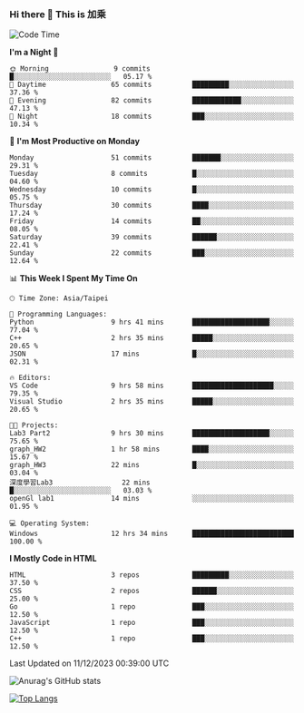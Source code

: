 ### Hi there 👋 This is 加乘



<!--START_SECTION:waka-->
![Code Time](http://img.shields.io/badge/Code%20Time-53%20hrs%2055%20mins-blue)

**I'm a Night 🦉** 

```text
🌞 Morning                9 commits           █░░░░░░░░░░░░░░░░░░░░░░░░   05.17 % 
🌆 Daytime                65 commits          █████████░░░░░░░░░░░░░░░░   37.36 % 
🌃 Evening                82 commits          ████████████░░░░░░░░░░░░░   47.13 % 
🌙 Night                  18 commits          ███░░░░░░░░░░░░░░░░░░░░░░   10.34 % 
```
📅 **I'm Most Productive on Monday** 

```text
Monday                   51 commits          ███████░░░░░░░░░░░░░░░░░░   29.31 % 
Tuesday                  8 commits           █░░░░░░░░░░░░░░░░░░░░░░░░   04.60 % 
Wednesday                10 commits          █░░░░░░░░░░░░░░░░░░░░░░░░   05.75 % 
Thursday                 30 commits          ████░░░░░░░░░░░░░░░░░░░░░   17.24 % 
Friday                   14 commits          ██░░░░░░░░░░░░░░░░░░░░░░░   08.05 % 
Saturday                 39 commits          ██████░░░░░░░░░░░░░░░░░░░   22.41 % 
Sunday                   22 commits          ███░░░░░░░░░░░░░░░░░░░░░░   12.64 % 
```


📊 **This Week I Spent My Time On** 

```text
🕑︎ Time Zone: Asia/Taipei

💬 Programming Languages: 
Python                   9 hrs 41 mins       ███████████████████░░░░░░   77.04 % 
C++                      2 hrs 35 mins       █████░░░░░░░░░░░░░░░░░░░░   20.65 % 
JSON                     17 mins             █░░░░░░░░░░░░░░░░░░░░░░░░   02.31 % 

🔥 Editors: 
VS Code                  9 hrs 58 mins       ████████████████████░░░░░   79.35 % 
Visual Studio            2 hrs 35 mins       █████░░░░░░░░░░░░░░░░░░░░   20.65 % 

🐱‍💻 Projects: 
Lab3 Part2               9 hrs 30 mins       ███████████████████░░░░░░   75.65 % 
graph_HW2                1 hr 58 mins        ████░░░░░░░░░░░░░░░░░░░░░   15.67 % 
graph_HW3                22 mins             █░░░░░░░░░░░░░░░░░░░░░░░░   03.04 % 
深度學習Lab3                 22 mins             █░░░░░░░░░░░░░░░░░░░░░░░░   03.03 % 
openGl lab1              14 mins             ░░░░░░░░░░░░░░░░░░░░░░░░░   01.95 % 

💻 Operating System: 
Windows                  12 hrs 34 mins      █████████████████████████   100.00 % 
```

**I Mostly Code in HTML** 

```text
HTML                     3 repos             █████████░░░░░░░░░░░░░░░░   37.50 % 
CSS                      2 repos             ██████░░░░░░░░░░░░░░░░░░░   25.00 % 
Go                       1 repo              ███░░░░░░░░░░░░░░░░░░░░░░   12.50 % 
JavaScript               1 repo              ███░░░░░░░░░░░░░░░░░░░░░░   12.50 % 
C++                      1 repo              ███░░░░░░░░░░░░░░░░░░░░░░   12.50 % 
```




 Last Updated on 11/12/2023 00:39:00 UTC
<!--END_SECTION:waka-->


![Anurag's GitHub stats](https://github-readme-stats.vercel.app/api?username=40436michael&show_icons=true)

[![Top Langs](https://github-readme-stats.vercel.app/api/top-langs/?username=40436michael&layout=compact)](https://github.com/anuraghazra/github-readme-stats)



<!--
**40436michael/40436michael** is a ✨ _special_ ✨ repository because its `README.md` (this file) appears on your GitHub profile.

Here are some ideas to get you started:

- 🔭 I’m currently working on ...
- 🌱 I’m currently learning ...
- 👯 I’m looking to collaborate on ...
- 🤔 I’m looking for help with ...
- 💬 Ask me about ...
- 📫 How to reach me: ...
- 😄 Pronouns: ...
- ⚡ Fun fact: ...
-->
